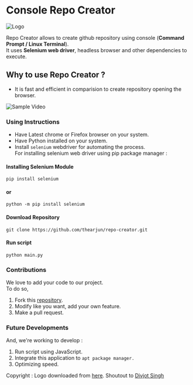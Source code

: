 # Console Repo Creator

![Logo](https://i.ibb.co/vdmfZxK/console-repo-creator.png)

Repo Creator allows to create github repository using console (**Command Prompt / Linux Terminal**). <br/>
It uses **Selenium web driver**, headless browser and other dependencies to execute.  

## Why to use **Repo Creator** ?
 - It is fast and efficient in comparision to create repository opening the browser.
 

 ![Sample Video](https://i.ibb.co/yX0ftds/cut.gif)

### Using Instructions

- Have Latest chrome or Firefox browser on your system.
- Have Python installed on your system.
- Install ```selenium``` webdriver for automating the process.  
For installing selenium web driver using pip package manager :

#### Installing Selenium Module

```
pip install selenium
```

#### or

```
python -m pip install selenium
```

#### Download Repository

```
git clone https://github.com/thearjun/repo-creator.git
```

#### Run script
```
python main.py
```

### Contributions

We love to add your code to our project.  
To do so,

1. Fork this [repository](https://github.com/thearjun/repo-creator).
2. Modify like you want, add your own feature.
3. Make a pull request.

### Future Developments

And, we're working to develop :

1. Run script using JavaScript.
2. Integrate this application to ```apt package manager.```
3. Optimizing speed.

Copyright : Logo downloaded from [here](https://www.iconfinder.com/icons/344124/code_github_repository_social_icon). Shoutout to [Divjot Singh](https://www.iconfinder.com/Frank_Martin)
